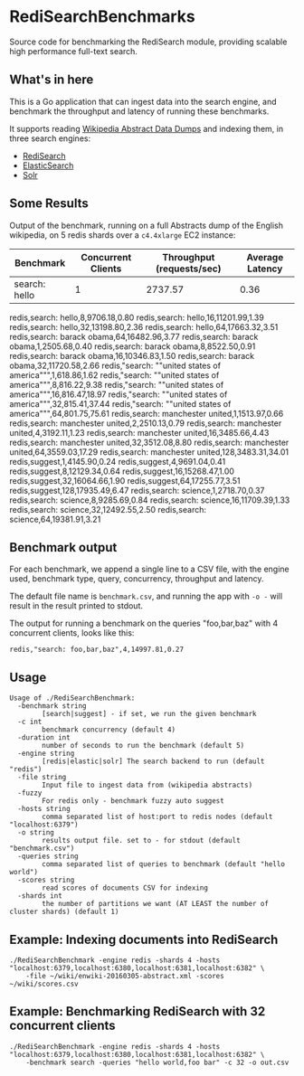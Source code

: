 # RediSearchBenchmarks

Source code for benchmarking the RediSearch module, providing scalable high performance full-text search.

## What's in here

This is a Go application that can ingest data into the search engine, and benchmark the throughput and latency of running these benchmarks.

It supports reading [Wikipedia Abstract Data Dumps](https://dumps.wikimedia.org/enwiki/latest/enwiki-latest-abstract.xml) and indexing them, in three search engines: 

* [RediSearch](https://github.com/RedisLabsModules/RediSearch)
* [ElasticSearch](https://www.elastic.co/)
* [Solr](http://lucene.apache.org/solr/)

## Some Results

Output of the benchmark, running on a full Abstracts dump of the English wikipedia, on 5 redis shards over a `c4.4xlarge` EC2 instance:

Benchmark | Concurrent Clients | Throughput (requests/sec) | Average Latency
--- | --- | --- | --- 
search: hello| 1|2737.57|0.36

redis,search: hello,8,9706.18,0.80
redis,search: hello,16,11201.99,1.39
redis,search: hello,32,13198.80,2.36
redis,search: hello,64,17663.32,3.51
redis,search: barack obama,64,16482.96,3.77
redis,search: barack obama,1,2505.68,0.40
redis,search: barack obama,8,8522.50,0.91
redis,search: barack obama,16,10346.83,1.50
redis,search: barack obama,32,11720.58,2.66
redis,"search: ""united states of america""",1,618.86,1.62
redis,"search: ""united states of america""",8,816.22,9.38
redis,"search: ""united states of america""",16,816.47,18.97
redis,"search: ""united states of america""",32,815.41,37.44
redis,"search: ""united states of america""",64,801.75,75.61
redis,search: manchester united,1,1513.97,0.66
redis,search: manchester united,2,2510.13,0.79
redis,search: manchester united,4,3192.11,1.23
redis,search: manchester united,16,3485.66,4.43
redis,search: manchester united,32,3512.08,8.80
redis,search: manchester united,64,3559.03,17.29
redis,search: manchester united,128,3483.31,34.01
redis,suggest,1,4145.90,0.24
redis,suggest,4,9691.04,0.41
redis,suggest,8,12129.34,0.64
redis,suggest,16,15268.47,1.00
redis,suggest,32,16064.66,1.90
redis,suggest,64,17255.77,3.51
redis,suggest,128,17935.49,6.47
redis,search: science,1,2718.70,0.37
redis,search: science,8,9285.69,0.84
redis,search: science,16,11709.39,1.33
redis,search: science,32,12492.55,2.50
redis,search: science,64,19381.91,3.21



## Benchmark output

For each benchmark, we append a single line to a CSV file, with the engine used, benchmark type, query, concurrency, throughput and latency.

The default file name is `benchmark.csv`, and running the app with `-o -` will result in the result printed to stdout.

The output for running a benchmark on the queries "foo,bar,baz" with 4 concurrent clients, looks like this:

```
redis,"search: foo,bar,baz",4,14997.81,0.27
``` 

## Usage

```
Usage of ./RediSearchBenchmark:
  -benchmark string
    	[search|suggest] - if set, we run the given benchmark
  -c int
    	benchmark concurrency (default 4)
  -duration int
    	number of seconds to run the benchmark (default 5)
  -engine string
        [redis|elastic|solr] The search backend to run (default "redis")
  -file string
    	Input file to ingest data from (wikipedia abstracts)
  -fuzzy
    	For redis only - benchmark fuzzy auto suggest
  -hosts string
    	comma separated list of host:port to redis nodes (default "localhost:6379")
  -o string
    	results output file. set to - for stdout (default "benchmark.csv")
  -queries string
    	comma separated list of queries to benchmark (default "hello world")
  -scores string
    	read scores of documents CSV for indexing
  -shards int
    	the number of partitions we want (AT LEAST the number of cluster shards) (default 1)
```

## Example: Indexing documents into RediSearch

```
./RediSearchBenchmark -engine redis -shards 4 -hosts "localhost:6379,localhost:6380,localhost:6381,localhost:6382" \
    -file ~/wiki/enwiki-20160305-abstract.xml -scores ~/wiki/scores.csv
```

## Example: Benchmarking RediSearch with 32 concurrent clients

```
./RediSearchBenchmark -engine redis -shards 4 -hosts "localhost:6379,localhost:6380,localhost:6381,localhost:6382" \
    -benchmark search -queries "hello world,foo bar" -c 32 -o out.csv
```

